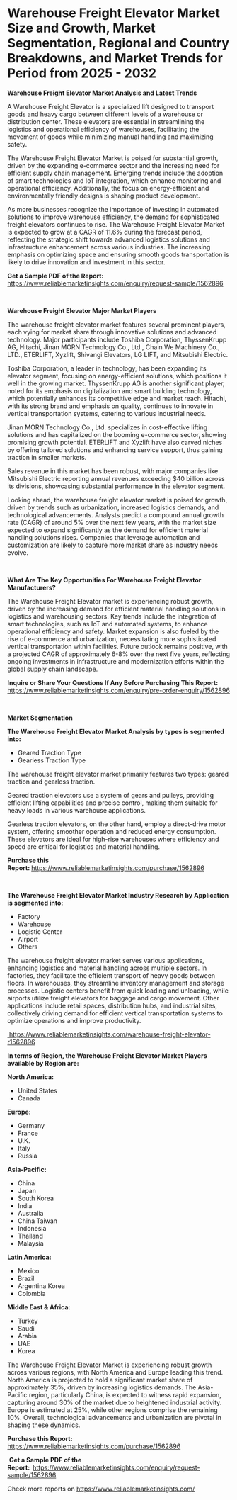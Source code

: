 <p><h1>Warehouse Freight Elevator Market Size and Growth, Market Segmentation, Regional and Country Breakdowns, and Market Trends for Period from 2025 -  2032</h1></p><p><strong>Warehouse Freight Elevator Market Analysis and Latest Trends</strong></p>
<p><p>A Warehouse Freight Elevator is a specialized lift designed to transport goods and heavy cargo between different levels of a warehouse or distribution center. These elevators are essential in streamlining the logistics and operational efficiency of warehouses, facilitating the movement of goods while minimizing manual handling and maximizing safety.</p><p>The Warehouse Freight Elevator Market is poised for substantial growth, driven by the expanding e-commerce sector and the increasing need for efficient supply chain management. Emerging trends include the adoption of smart technologies and IoT integration, which enhance monitoring and operational efficiency. Additionally, the focus on energy-efficient and environmentally friendly designs is shaping product development.</p><p>As more businesses recognize the importance of investing in automated solutions to improve warehouse efficiency, the demand for sophisticated freight elevators continues to rise. The Warehouse Freight Elevator Market is expected to grow at a CAGR of 11.6% during the forecast period, reflecting the strategic shift towards advanced logistics solutions and infrastructure enhancement across various industries. The increasing emphasis on optimizing space and ensuring smooth goods transportation is likely to drive innovation and investment in this sector.</p></p>
<p><strong>Get a Sample PDF of the Report:&nbsp;</strong> <a href="https://www.reliablemarketinsights.com/enquiry/request-sample/1562896?utm_campaign=3571&utm_medium=2&utm_source=Github&utm_content=ia&utm_term=08042025&utm_id=warehouse-freight-elevator">https://www.reliablemarketinsights.com/enquiry/request-sample/1562896</a></p>
<p>&nbsp;</p>
<p><strong>Warehouse Freight Elevator Major Market Players</strong></p>
<p><p>The warehouse freight elevator market features several prominent players, each vying for market share through innovative solutions and advanced technology. Major participants include Toshiba Corporation, ThyssenKrupp AG, Hitachi, Jinan MORN Technology Co., Ltd., Chain We Machinery Co., LTD., ETERLIFT, Xyzlift, Shivangi Elevators, LG LIFT, and Mitsubishi Electric.</p><p>Toshiba Corporation, a leader in technology, has been expanding its elevator segment, focusing on energy-efficient solutions, which positions it well in the growing market. ThyssenKrupp AG is another significant player, noted for its emphasis on digitalization and smart building technology, which potentially enhances its competitive edge and market reach. Hitachi, with its strong brand and emphasis on quality, continues to innovate in vertical transportation systems, catering to various industrial needs.</p><p>Jinan MORN Technology Co., Ltd. specializes in cost-effective lifting solutions and has capitalized on the booming e-commerce sector, showing promising growth potential. ETERLIFT and Xyzlift have also carved niches by offering tailored solutions and enhancing service support, thus gaining traction in smaller markets.</p><p>Sales revenue in this market has been robust, with major companies like Mitsubishi Electric reporting annual revenues exceeding $40 billion across its divisions, showcasing substantial performance in the elevator segment.</p><p>Looking ahead, the warehouse freight elevator market is poised for growth, driven by trends such as urbanization, increased logistics demands, and technological advancements. Analysts predict a compound annual growth rate (CAGR) of around 5% over the next few years, with the market size expected to expand significantly as the demand for efficient material handling solutions rises. Companies that leverage automation and customization are likely to capture more market share as industry needs evolve.</p></p>
<p>&nbsp;</p>
<p><strong>What Are The Key Opportunities For Warehouse Freight Elevator Manufacturers?</strong></p>
<p><p>The Warehouse Freight Elevator market is experiencing robust growth, driven by the increasing demand for efficient material handling solutions in logistics and warehousing sectors. Key trends include the integration of smart technologies, such as IoT and automated systems, to enhance operational efficiency and safety. Market expansion is also fueled by the rise of e-commerce and urbanization, necessitating more sophisticated vertical transportation within facilities. Future outlook remains positive, with a projected CAGR of approximately 6-8% over the next five years, reflecting ongoing investments in infrastructure and modernization efforts within the global supply chain landscape.</p></p>
<p><strong>Inquire or Share Your Questions If Any Before Purchasing This Report:</strong> <a href="https://www.reliablemarketinsights.com/enquiry/pre-order-enquiry/1562896?utm_campaign=3571&utm_medium=2&utm_source=Github&utm_content=ia&utm_term=08042025&utm_id=warehouse-freight-elevator">https://www.reliablemarketinsights.com/enquiry/pre-order-enquiry/1562896</a></p>
<p>&nbsp;</p>
<p><strong>Market Segmentation</strong></p>
<p><strong>The Warehouse Freight Elevator Market Analysis by types is segmented into:</strong></p>
<p><ul><li>Geared Traction Type</li><li>Gearless Traction Type</li></ul></p>
<p><p>The warehouse freight elevator market primarily features two types: geared traction and gearless traction. </p><p>Geared traction elevators use a system of gears and pulleys, providing efficient lifting capabilities and precise control, making them suitable for heavy loads in various warehouse applications. </p><p>Gearless traction elevators, on the other hand, employ a direct-drive motor system, offering smoother operation and reduced energy consumption. These elevators are ideal for high-rise warehouses where efficiency and speed are critical for logistics and material handling.</p></p>
<p><strong>Purchase this Report:&nbsp;</strong><a href="https://www.reliablemarketinsights.com/purchase/1562896?utm_campaign=3571&utm_medium=2&utm_source=Github&utm_content=ia&utm_term=08042025&utm_id=warehouse-freight-elevator">https://www.reliablemarketinsights.com/purchase/1562896</a></p>
<p>&nbsp;</p>
<p><strong>The Warehouse Freight Elevator Market Industry Research by Application is segmented into:</strong></p>
<p><ul><li>Factory</li><li>Warehouse</li><li>Logistic Center</li><li>Airport</li><li>Others</li></ul></p>
<p><p>The warehouse freight elevator market serves various applications, enhancing logistics and material handling across multiple sectors. In factories, they facilitate the efficient transport of heavy goods between floors. In warehouses, they streamline inventory management and storage processes. Logistic centers benefit from quick loading and unloading, while airports utilize freight elevators for baggage and cargo movement. Other applications include retail spaces, distribution hubs, and industrial sites, collectively driving demand for efficient vertical transportation systems to optimize operations and improve productivity.</p></p>
<p><a href="https://www.reliablemarketinsights.com/warehouse-freight-elevator-r1562896?utm_campaign=3571&utm_medium=2&utm_source=Github&utm_content=ia&utm_term=08042025&utm_id=warehouse-freight-elevator">&nbsp;https://www.reliablemarketinsights.com/warehouse-freight-elevator-r1562896</a></p>
<p><strong>In terms of Region, the Warehouse Freight Elevator Market Players available by Region are:</strong></p>
<p>
    <p> <strong> North America: </strong>
        <ul>
            <li>United States</li>
            <li>Canada</li>
        </ul>
        </p> 
    <p> <strong> Europe: </strong>
        <ul>
            <li>Germany</li>
            <li>France</li>
            <li>U.K.</li>
            <li>Italy</li>
            <li>Russia</li>
        </ul>
        </p> 
    <p> <strong> Asia-Pacific: </strong>
        <ul>
            <li>China</li>
            <li>Japan</li>
            <li>South Korea</li>
            <li>India</li>
            <li>Australia</li>
            <li>China Taiwan</li>
            <li>Indonesia</li>
            <li>Thailand</li>
            <li>Malaysia</li>
        </ul>
        </p> 
    <p> <strong> Latin America: </strong>
        <ul>
            <li>Mexico</li>
            <li>Brazil</li>
            <li>Argentina Korea</li>
            <li>Colombia</li>
        </ul>
        </p> 
    <p> <strong> Middle East & Africa: </strong>
        <ul>
            <li>Turkey</li>
            <li>Saudi</li>
            <li>Arabia</li>
            <li>UAE</li>
            <li>Korea</li>
        </ul>
    </p>
    </p>
<p><p>The Warehouse Freight Elevator Market is experiencing robust growth across various regions, with North America and Europe leading this trend. North America is projected to hold a significant market share of approximately 35%, driven by increasing logistics demands. The Asia-Pacific region, particularly China, is expected to witness rapid expansion, capturing around 30% of the market due to heightened industrial activity. Europe is estimated at 25%, while other regions comprise the remaining 10%. Overall, technological advancements and urbanization are pivotal in shaping these dynamics.</p></p>
<p><strong>Purchase this Report: </strong><a href="https://www.reliablemarketinsights.com/purchase/1562896?utm_campaign=3571&utm_medium=2&utm_source=Github&utm_content=ia&utm_term=08042025&utm_id=warehouse-freight-elevator">https://www.reliablemarketinsights.com/purchase/1562896</a></p>
<p>&nbsp;<strong>Get a Sample PDF of the Report:&nbsp;&nbsp;</strong><a href="https://www.reliablemarketinsights.com/enquiry/request-sample/1562896?utm_campaign=3571&utm_medium=2&utm_source=Github&utm_content=ia&utm_term=08042025&utm_id=warehouse-freight-elevator">https://www.reliablemarketinsights.com/enquiry/request-sample/1562896</a></p>
<p><strong></strong></p>
<p>Check more reports on <a href="https://www.reliablemarketinsights.com/?utm_campaign=3571&utm_medium=2&utm_source=Github&utm_content=ia&utm_term=08042025&utm_id=warehouse-freight-elevator">https://www.reliablemarketinsights.com/</a></p>